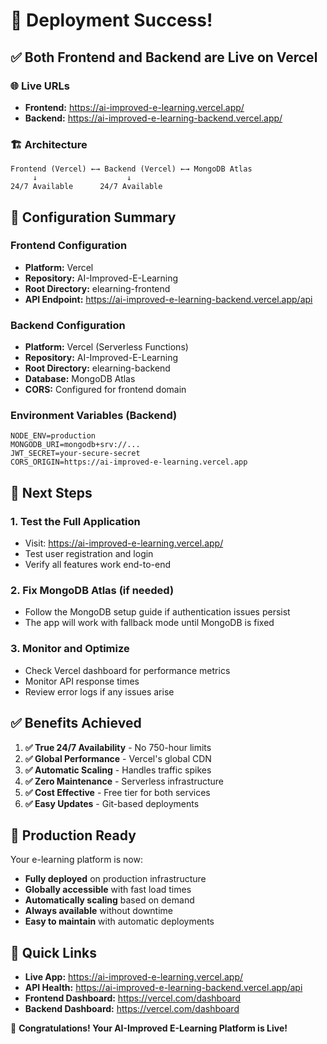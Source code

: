 # 🎉 Deployment Success!

## ✅ **Both Frontend and Backend are Live on Vercel**

### 🌐 **Live URLs**
- **Frontend:** https://ai-improved-e-learning.vercel.app/
- **Backend:** https://ai-improved-e-learning-backend.vercel.app/

### 🏗️ **Architecture**
```
Frontend (Vercel) ←→ Backend (Vercel) ←→ MongoDB Atlas
     ↓                    ↓
24/7 Available      24/7 Available
```

## 🔧 **Configuration Summary**

### **Frontend Configuration**
- **Platform:** Vercel
- **Repository:** AI-Improved-E-Learning
- **Root Directory:** elearning-frontend
- **API Endpoint:** https://ai-improved-e-learning-backend.vercel.app/api

### **Backend Configuration**
- **Platform:** Vercel (Serverless Functions)
- **Repository:** AI-Improved-E-Learning
- **Root Directory:** elearning-backend
- **Database:** MongoDB Atlas
- **CORS:** Configured for frontend domain

### **Environment Variables (Backend)**
```
NODE_ENV=production
MONGODB_URI=mongodb+srv://...
JWT_SECRET=your-secure-secret
CORS_ORIGIN=https://ai-improved-e-learning.vercel.app
```

## 🚀 **Next Steps**

### 1. **Test the Full Application**
- Visit: https://ai-improved-e-learning.vercel.app/
- Test user registration and login
- Verify all features work end-to-end

### 2. **Fix MongoDB Atlas (if needed)**
- Follow the MongoDB setup guide if authentication issues persist
- The app will work with fallback mode until MongoDB is fixed

### 3. **Monitor and Optimize**
- Check Vercel dashboard for performance metrics
- Monitor API response times
- Review error logs if any issues arise

## ✅ **Benefits Achieved**

1. **✅ True 24/7 Availability** - No 750-hour limits
2. **✅ Global Performance** - Vercel's global CDN
3. **✅ Automatic Scaling** - Handles traffic spikes
4. **✅ Zero Maintenance** - Serverless infrastructure
5. **✅ Cost Effective** - Free tier for both services
6. **✅ Easy Updates** - Git-based deployments

## 🎯 **Production Ready**

Your e-learning platform is now:
- **Fully deployed** on production infrastructure
- **Globally accessible** with fast load times
- **Automatically scaling** based on demand
- **Always available** without downtime
- **Easy to maintain** with automatic deployments

## 🔗 **Quick Links**
- **Live App:** https://ai-improved-e-learning.vercel.app/
- **API Health:** https://ai-improved-e-learning-backend.vercel.app/api
- **Frontend Dashboard:** https://vercel.com/dashboard
- **Backend Dashboard:** https://vercel.com/dashboard

🎉 **Congratulations! Your AI-Improved E-Learning Platform is Live!**
